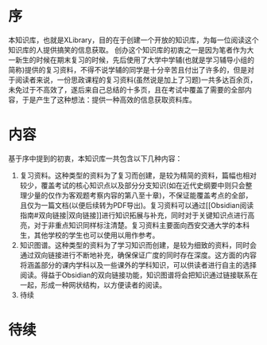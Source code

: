 # 序

本知识库，也就是XLibrary，目的在于创建一个开放的知识库，为每一位阅读这个知识库的人提供搞笑的信息获取。
创办这个知识库的初衷之一是因为笔者作为大一新生的时候在期末复习的时候，先后使用了大学中学辅(也就是学习辅导小组的简称)提供的复习资料，不得不说学辅的同学是十分辛苦且付出了许多的，但是对于阅读者来说，一份思政课程的复习资料(虽然说是加上了习题)一共多达百余页，未免过于不高效了，遂后来自己总结的十多页，且在考试中覆盖了需要的全部内容，于是产生了这种想法：提供一种高效的信息获取资料库。

# 内容

基于序中提到的初衷，本知识库一共包含以下几种内容：

1. 复习资料。这种类型的资料为了复习而创建，是较为精简的资料，篇幅也相对较少，覆盖考试的核心知识点以及部分分支知识(如在近代史纲要中则只会整理少量的仅作为客观题考察内容的第八至十章)，不保证能覆盖考点的全部，且仅为一篇文档(以便后续转为PDF导出)。复习资料可以通过[[Obsidian阅读指南#双向链接|双向链接]]进行知识拓展与补充，同时对于关键知识点进行高亮，对于非重点知识同样标注清楚。复习资料主要面向西安交通大学的本科生，其他学校的学生也可以使用以用作参考。
2. 知识图谱。这种类型的资料为了学习知识而创建，是较为细致的资料，同时会通过双向链接进行不断地补充，确保保证广度的同时存在深度。这方面的内容将涵盖部分的课内学科以及一些课外的学科知识，可以供读者进行自主的选择阅读。得益于Obsidian的双向链接功能，知识图谱将会把知识通过链接联系在一起，形成一种网状结构，以方便读者的阅读。
3. 待续

# 待续
